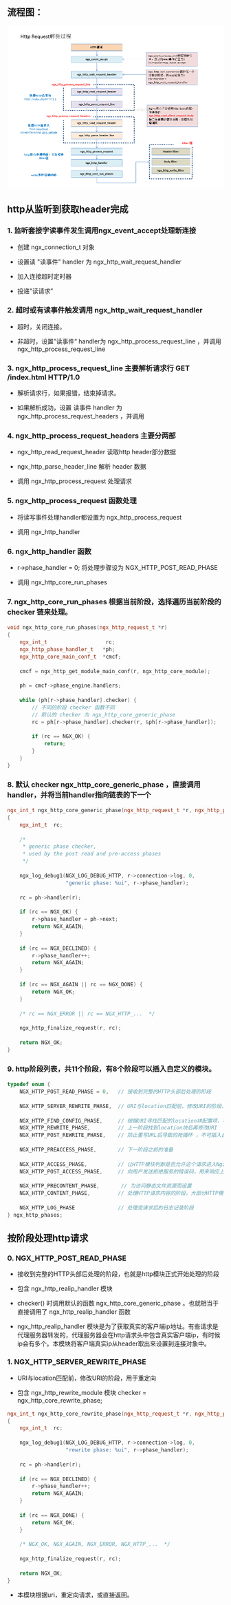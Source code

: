 ## 流程图：

![request流程图](http_request解析过程.png)

## http从监听到获取header完成

### 1. 监听套接字读事件发生调用ngx_event_accept处理新连接

* 创建 ngx_connection_t 对象

* 设置读 "读事件" handler 为 ngx_http_wait_request_handler

* 加入连接超时定时器

* 投递"读请求”

### 2. 超时或有读事件触发调用 ngx_http_wait_request_handler

* 超时，关闭连接。

* 非超时，设置”读事件“ handler为 ngx_http_process_request_line ，并调用 ngx_http_process_request_line

### 3. ngx_http_process_request_line 主要解析请求行 GET /index.html HTTP/1.0

* 解析请求行，如果报错，结束掉请求。

* 如果解析成功，设置 读事件 handler 为 ngx_http_process_request_headers ，并调用

### 4. ngx_http_process_request_headers 主要分两部

* ngx_http_read_request_header 读取http header部分数据

* ngx_http_parse_header_line 解析 header 数据

* 调用 ngx_http_process_request 处理请求

### 5. ngx_http_process_request 函数处理

* 将读写事件处理handler都设置为 ngx_http_process_request

* 调用 ngx_http_handler

### 6. ngx_http_handler 函数

* r->phase_handler = 0; 将处理步骤设为 NGX_HTTP_POST_READ_PHASE

* 调用 ngx_http_core_run_phases

### 7. ngx_http_core_run_phases 根据当前阶段，选择遍历当前阶段的 checker 链来处理。
```C++
void ngx_http_core_run_phases(ngx_http_request_t *r)
{
    ngx_int_t                   rc;
    ngx_http_phase_handler_t   *ph;
    ngx_http_core_main_conf_t  *cmcf;

    cmcf = ngx_http_get_module_main_conf(r, ngx_http_core_module);

    ph = cmcf->phase_engine.handlers;

    while (ph[r->phase_handler].checker) {
		// 不同的阶段 checker 函数不同
		// 默认的 checker 为 ngx_http_core_generic_phase
        rc = ph[r->phase_handler].checker(r, &ph[r->phase_handler]);

        if (rc == NGX_OK) {
            return;
        }
    }
}
```

### 8. 默认 checker ngx_http_core_generic_phase ，直接调用handler，并将当前handler指向链表的下一个
```C++
ngx_int_t ngx_http_core_generic_phase(ngx_http_request_t *r, ngx_http_phase_handler_t *ph)
{
    ngx_int_t  rc;

    /*
     * generic phase checker,
     * used by the post read and pre-access phases
     */

    ngx_log_debug1(NGX_LOG_DEBUG_HTTP, r->connection->log, 0,
                   "generic phase: %ui", r->phase_handler);

    rc = ph->handler(r);

    if (rc == NGX_OK) {
        r->phase_handler = ph->next;
        return NGX_AGAIN;
    }

    if (rc == NGX_DECLINED) {
        r->phase_handler++;
        return NGX_AGAIN;
    }

    if (rc == NGX_AGAIN || rc == NGX_DONE) {
        return NGX_OK;
    }

    /* rc == NGX_ERROR || rc == NGX_HTTP_...  */

    ngx_http_finalize_request(r, rc);

    return NGX_OK;
}
```


### 9. http阶段列表，共11个阶段，有8个阶段可以插入自定义的模块。
```C++
typedef enum {
    NGX_HTTP_POST_READ_PHASE = 0,   // 接收到完整的HTTP头部后处理的阶段
 
    NGX_HTTP_SERVER_REWRITE_PHASE,  // URI与location匹配前，修改URI的阶段，用于重定向
 
    NGX_HTTP_FIND_CONFIG_PHASE,     // 根据URI寻找匹配的location块配置项，不可插入自定义模块
    NGX_HTTP_REWRITE_PHASE,         // 上一阶段找到location块后再修改URI
    NGX_HTTP_POST_REWRITE_PHASE,    // 防止重写URL后导致的死循环 ，不可插入自定义模块
 
    NGX_HTTP_PREACCESS_PHASE,       // 下一阶段之前的准备
 
    NGX_HTTP_ACCESS_PHASE,          // 让HTTP模块判断是否允许这个请求进入Nginx服务器
    NGX_HTTP_POST_ACCESS_PHASE,     // 向用户发送拒绝服务的错误码，用来响应上一阶段的拒绝，不可插入自定义模块
 
    NGX_HTTP_PRECONTENT_PHASE,       // 为访问静态文件资源而设置
    NGX_HTTP_CONTENT_PHASE,         // 处理HTTP请求内容的阶段，大部分HTTP模块介入这个阶段
 
    NGX_HTTP_LOG_PHASE              // 处理完请求后的日志记录阶段
} ngx_http_phases;
```

## 按阶段处理http请求

### 0. NGX_HTTP_POST_READ_PHASE

* 接收到完整的HTTP头部后处理的阶段，也就是http模块正式开始处理的阶段

* 包含 ngx_http_realip_handler 模块

* checker() 时调用默认的函数 ngx_http_core_generic_phase 。也就相当于直接调用了 ngx_http_realip_handler 函数

* ngx_http_realip_handler 模块是为了获取真实的客户端ip地址。有些请求是代理服务器转发的，代理服务器会在http请求头中包含真实客户端ip，有时候ip会有多个。本模块将客户端真实ip从header取出来设置到连接对象中。



### 1. NGX_HTTP_SERVER_REWRITE_PHASE

* URI与location匹配前，修改URI的阶段，用于重定向

* 包含 ngx_http_rewrite_module 模块 checker = ngx_http_core_rewrite_phase;
```C++
ngx_int_t ngx_http_core_rewrite_phase(ngx_http_request_t *r, ngx_http_phase_handler_t *ph)
{
    ngx_int_t  rc;

    ngx_log_debug1(NGX_LOG_DEBUG_HTTP, r->connection->log, 0,
                   "rewrite phase: %ui", r->phase_handler);

    rc = ph->handler(r);

    if (rc == NGX_DECLINED) {
        r->phase_handler++;
        return NGX_AGAIN;
    }

    if (rc == NGX_DONE) {
        return NGX_OK;
    }

    /* NGX_OK, NGX_AGAIN, NGX_ERROR, NGX_HTTP_...  */

    ngx_http_finalize_request(r, rc);

    return NGX_OK;
}
```
* 本模块根据uri，重定向请求，或直接返回。